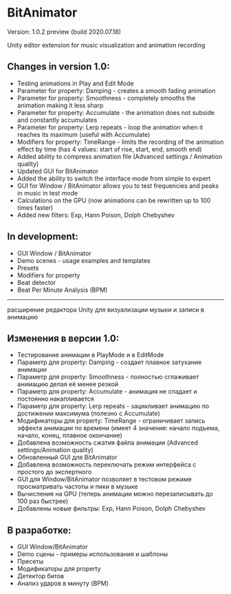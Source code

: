# BitAnimator 
Version: 1.0.2 preview (build 2020.07.18)


Unity editor extension for music visualization and animation recording

Changes in version 1.0:
---
* Testing animations in Play and Edit Mode
* Parameter for property: Damping - creates a smooth fading animation
* Parameter for property: Smoothness - completely smooths the animation making it less sharp
* Parameter for property: Accumulate - the animation does not subside and constantly accumulates
* Parameter for property: Lerp repeats - loop the animation when it reaches its maximum (useful with Accumulate)
* Modifiers for property: TimeRange - limits the recording of the animation effect by time (has 4 values: start of rise, start, end, smooth end)
* Added ability to compress animation file (Advanced settings / Animation quality)
* Updated GUI for BitAnimator
* Added the ability to switch the interface mode from simple to expert
* GUI for Window / BitAnimator allows you to test frequencies and peaks in music in test mode
* Calculations on the GPU (now animations can be rewritten up to 100 times faster)
* Added new filters: Exp, Hann Poison, Dolph Chebyshev

In development:
---
* GUI Window / BitAnimator
* Demo scenes - usage examples and templates
* Presets
* Modifiers for property
* Beat detector
* Beat Per Minute Analysis (BPM)
----

расширение редактора Unity для визуализации музыки и записи в анимацию

Изменения в версии 1.0:
---
* Тестирование анимации в PlayMode и в EditMode
* Параметр для property: Damping - создает плавное затухание анимации 
* Параметр для property: Smoothness - полностью сглаживает анимацию делая её менее резкой
* Параметр для property: Accumulate - анимация не спадает и постоянно накапливается
* Параметр для property: Lerp repeats - зацикливает анимацию по достижении максимума (полезно с Accumulate)
* Модификаторы для property: TimeRange - ограничивает запись эффекта анимации по времени (имеет 4 значения: начало подъема, начало, конец, плавное окончание)
* Добавлена возможность сжатия файла анимации (Advanced settings/Animation quality)
* Обновленный GUI для BitAnimator
* Добавлена возможность переключать режим интерфейса с простого до экспертного
* GUI для Window/BitAnimator позволяет в тестовом режиме просматривать частоты и пики в музыке
* Вычисления на GPU (теперь анимации можно перезаписывать до 100 раз быстрее)
* Добавлены новые фильтры: Exp, Hann Poison, Dolph Chebyshev

В разработке:
---
* GUI Window/BitAnimator
* Demo сцены - примеры использования и шаблоны
* Пресеты
* Модификаторы для property
* Детектор битов
* Анализ ударов в минуту (BPM)

